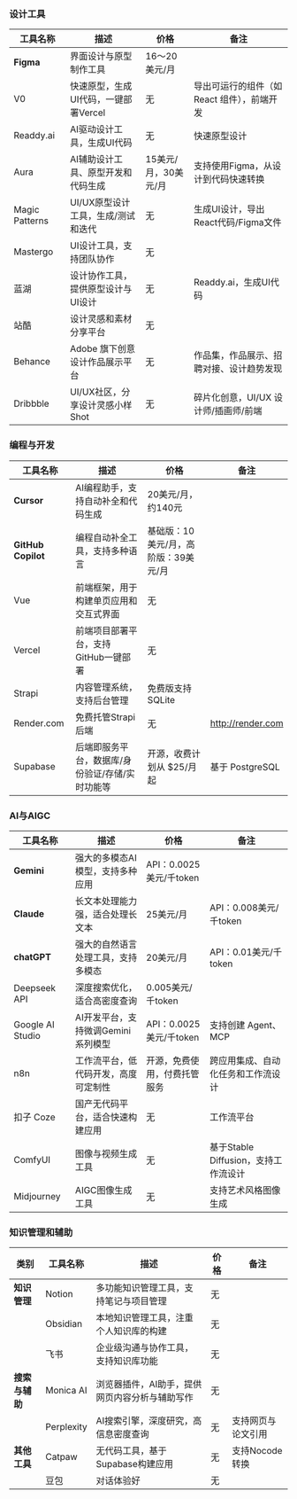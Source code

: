 ### 设计工具 
| 工具名称            | 描述                                        | 价格                    | 备注                                  |
|---------------------|---------------------------------------------|------------------------|---------------------------------------|
| **Figma**           | 界面设计与原型制作工具                        | 16～20美元/月             |                                       |
| V0                  | 快速原型，生成UI代码，一键部署Vercel          | 无                      | 导出可运行的组件（如 React 组件），前端开发 |
| Readdy.ai           | AI驱动设计工具，生成UI代码                    | 无                      | 快速原型设计                          |
| Aura                | AI辅助设计工具、原型开发和代码生成             | 15美元/月，30美元/月     | 支持使用Figma，从设计到代码快速转换      |
| Magic Patterns      | UI/UX原型设计工具，生成/测试和迭代             | 无                      | 生成UI设计，导出React代码/Figma文件 |
| Mastergo            | UI设计工具，支持团队协作                      | 无                      |                                       |
| 蓝湖                 | 设计协作工具，提供原型设计与UI设计            | 无                      | Readdy.ai，生成UI代码                   |
| 站酷                 | 设计灵感和素材分享平台                       | 无                      |                                       |
| Behance             | Adobe 旗下创意设计作品展示平台                | 无                      | 作品集，作品展示、招聘对接、设计趋势发现  |
| Dribbble            | UI/UX社区，分享设计灵感小样Shot               | 无                      | 碎片化创意，UI/UX 设计师/插画师/前端   |


### 编程与开发
| 工具名称            | 描述                                        | 价格                    | 备注                                  |
|---------------------|---------------------------------------------|------------------------|---------------------------------------|
| **Cursor**          | AI编程助手，支持自动补全和代码生成         | 20美元/月，约140元       |                                       |
| **GitHub Copilot**  | 编程自动补全工具，支持多种语言             | 基础版：10美元/月，高阶版：39美元/月 |                                |
| Vue                 | 前端框架，用于构建单页应用和交互式界面     | 无                      |                                       |
| Vercel              | 前端项目部署平台，支持GitHub一键部署       | 无                      |                                       |
| Strapi              | 内容管理系统，支持后台管理                 | 免费版支持SQLite         |                                       |
| Render.com          | 免费托管Strapi后端                         | 无                      | http://render.com                    |
| Supabase            | 后端即服务平台，数据库/身份验证/存储/实时功能等 | 开源，收费计划从 $25/月 起 | 基于 PostgreSQL                    |


### AI与AIGC
| 工具名称            | 描述                                        | 价格                    | 备注                                  |
|---------------------|---------------------------------------------|------------------------|---------------------------------------|
| **Gemini**          | 强大的多模态AI模型，支持多种应用           | API：0.0025美元/千token     |                                       |
| **Claude**          | 长文本处理能力强，适合处理长文本           | 25美元/月                   | API：0.008美元/千token                 |
| **chatGPT**         | 强大的自然语言处理工具，支持多模态          | 20美元/月                  | API：0.01美元/千token                  |
| Deepseek API        | 深度搜索优化，适合高密度查询               | 0.005美元/千token          |                                       |
| Google AI Studio    | AI开发平台，支持微调Gemini系列模型         | API：0.0025美元/千token    | 支持创建 Agent、MCP                    |
| n8n                 | 工作流平台，低代码开发，高度可定制性       | 开源，免费使用，付费托管服务  | 跨应用集成、自动化任务和工作流设计       | 
| 扣子 Coze           | 国产无代码平台，适合快速构建应用           | 无                          | 工作流平台                            |
| ComfyUI             | 图像与视频生成工具                       | 无                          | 基于Stable Diffusion，支持工作流设计   |
| Midjourney          | AIGC图像生成工具                           | 无                       | 支持艺术风格图像生成                   |


### 知识管理和辅助
| 类别              | 工具名称            | 描述                                        | 价格                    | 备注                                  |
|-------------------|---------------------|---------------------------------------------|------------------------|---------------------------------------|
| **知识管理**      | Notion              | 多功能知识管理工具，支持笔记与项目管理     | 无                      |                                       |
|                   | Obsidian            | 本地知识管理工具，注重个人知识库的构建     | 无                      |                                       |
|                   | 飞书                 | 企业级沟通与协作工具，支持知识库功能       | 无                      |                                       |
| **搜索与辅助**    | Monica AI           | 浏览器插件，AI助手，提供网页内容分析与辅助写作 | 无                    |                                       |
|                   | Perplexity          | AI搜索引擎，深度研究，高信息密度查询       | 无                      | 支持网页与论文引用                     |
| **其他工具**       | Catpaw              | 无代码工具，基于Supabase构建应用           | 无                      | 支持Nocode转换                          |
|                   | 豆包                | 对话体验好                               | 无                      |                                          |
